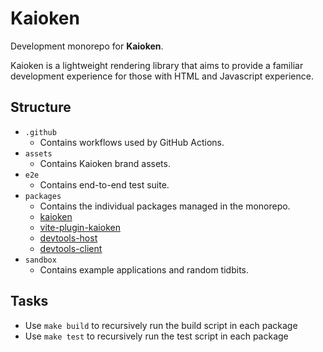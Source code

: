 # Kaioken

Development monorepo for **Kaioken**.

Kaioken is a lightweight rendering library that aims to provide a familiar development experience for those with HTML and Javascript experience.

## Structure

- `.github`
  - Contains workflows used by GitHub Actions.
- `assets`
  - Contains Kaioken brand assets.
- `e2e`
  - Contains end-to-end test suite.
- `packages`
  - Contains the individual packages managed in the monorepo.
  - [kaioken](https://github.com/CrimsonChi/kaioken/blob/main/packages/lib)
  - [vite-plugin-kaioken](https://github.com/CrimsonChi/kaioken/blob/main/packages/vite-plugin-kaioken)
  - [devtools-host](https://github.com/CrimsonChi/kaioken/blob/main/packages/devtools-host)
  - [devtools-client](https://github.com/CrimsonChi/kaioken/blob/main/packages/devtools-client)
- `sandbox`
  - Contains example applications and random tidbits.

## Tasks

- Use `make build` to recursively run the build script in each package
- Use `make test` to recursively run the test script in each package

